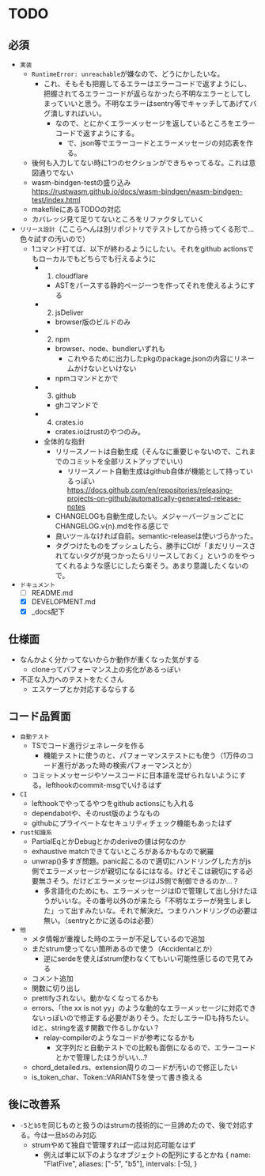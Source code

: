 # TODO

## 必須

- `実装`
  - `RuntimeError: unreachable`が嫌なので、どうにかしたいな。
    - これ、そもそも把握してるエラーはエラーコードで返すようにし、把握されてるエラーコードが返らなかったら不明なエラーとしてしまっていいと思う。不明なエラーはsentry等でキャッチしてあげてバグ潰しすればいい。
      - なので、とにかくエラーメッセージを返しているところをエラーコードで返すようにする。
        - で、json等でエラーコードとエラーメッセージの対応表を作る。
  - 後何も入力してない時に1つのセクションができちゃってるな。これは意図通りでない
  - wasm-bindgen-testの盛り込み <https://rustwasm.github.io/docs/wasm-bindgen/wasm-bindgen-test/index.html>
  - makefileにあるTODOの対応
  - カバレッジ見て足りてないところをリファクタしていく
- `リリース設計`（ここらへんは別リポジトリでテストしてから持ってくる形で…色々試すの汚いので）
  - 1コマンド打てば、以下が終わるようにしたい。それをgithub actionsでもローカルでもどちらでも行えるように
    - 1. cloudflare
      - ASTをパースする静的ページ一つを作ってそれを使えるようにする
    - 2. jsDeliver
      - browser版のビルドのみ
    - 2. npm
      - browser、node、bundlerいずれも
        - これやるために出力したpkgのpackage.jsonの内容にリネームかけないといけない
      - npmコマンドとかで
    - 3. github
      - ghコマンドで
    - 4. crates.io
      - crates.ioはrustのやつのみ。
    - 全体的な指針
      - リリースノートは自動生成（そんなに重要じゃないので、これまでのコミットを全部リストアップでいい）
        - リリースノート自動生成はgithub自体が機能として持っているっぽい　<https://docs.github.com/en/repositories/releasing-projects-on-github/automatically-generated-release-notes>
      - CHANGELOGも自動生成したい。メジャーバージョンごとにCHANGELOG.v{n}.mdを作る感じで
      - 良いツールなければ自前。semantic-releaseは使いづらかった。
      - タグつけたものをプッシュしたら、勝手にCIが「まだリリースされてないタグが見つかったらリリースしておく」というのをやってくれるような感じにしたら楽そう。あまり意識したくないので。
- `ドキュメント`
  - [ ] README.md
  - [x] DEVELOPMENT.md
  - [x] _docs配下

## 仕様面

- なんかよく分かってないからか動作が重くなった気がする
  - cloneってパフォーマンス上の劣化があるっぽい
- 不正な入力へのテストをたくさん
  - エスケープとか対応するならする

## コード品質面

- `自動テスト`
  - TSでコード進行ジェネレータを作る
    - 機能テストに使うのと、パフォーマンステストにも使う（1万件のコード進行があった時の検索パフォーマンスとか）
  - コミットメッセージやソースコードに日本語を混ぜられないようにする。lefthookのcommit-msgでいけるはず
- `CI`
  - lefthookでやってるやつをgithub actionsにも入れる
  - dependabotや、そのrust版のようなもの
  - githubにプライベートなセキュリティチェック機能もあったはず
- `rust知識系`
  - PartialEqとかDebugとかのderiveの値は何なのか
  - exhaustive matchできてないところがあるかもなので網羅
  - unwrap()多すぎ問題。panic起こるので適切にハンドリングした方がjs側でエラーメッセージが親切になるにはなる。けどそこは親切にする必要無さそう。だけどエラーメッセージはJS側で制御できるのか…？
    - 多言語化のためにも、エラーメッセージはIDで管理して出し分けたほうがいいな。その番号以外のが来たら「不明なエラーが発生しました」って出すみたいな。それで解決だ。つまりハンドリングの必要は無い。（sentryとかに送るのは必要）
- `他`
  - メタ情報が重複した時のエラーが不足しているので追加
  - まだstrum使ってない箇所あるので使う（Accidentalとか）
    - 逆にserdeを使えばstrum使わなくてもいい可能性感じるので見てみる
  - コメント追加
  - 関数に切り出し
  - prettifyされない。動かなくなってるかも
  - errors、「the xx is not yy」のような動的なエラーメッセージに対応できないっぽいので修正する必要がありそう。ただしエラーIDも持ちたい。idと、stringを返す関数で作るしかない？
    - relay-compilerのようなコードが参考になるかも
      - 文字列だと自動テストでの比較も面倒になるので、エラーコードとかで管理したほうがいい…?
  - chord_detailed.rs、extension周りのコードが汚いので修正したい
  - is_token_char、Token::VARIANTSを使って書き換える

## 後に改善系

- `-5`と`b5`を同じものと扱うのはstrumの技術的に一旦諦めたので、後で対応する。今は一旦`b5`のみ対応
  - strumやめて独自で管理すれば一応は対応可能なはず
    - 例えば単に以下のようなオブジェクトの配列にするとかね
      {
        name: "FlatFive",
        aliases: ["-5", "b5"],
        intervals: [-5],
      }
